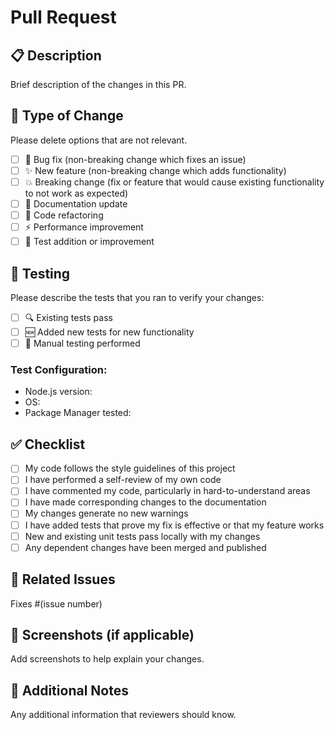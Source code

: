 # Pull Request

## 📋 Description
Brief description of the changes in this PR.

## 🔄 Type of Change
Please delete options that are not relevant.

- [ ] 🐛 Bug fix (non-breaking change which fixes an issue)
- [ ] ✨ New feature (non-breaking change which adds functionality)
- [ ] 💥 Breaking change (fix or feature that would cause existing functionality to not work as expected)
- [ ] 📖 Documentation update
- [ ] 🔧 Code refactoring
- [ ] ⚡ Performance improvement
- [ ] 🧪 Test addition or improvement

## 🧪 Testing
Please describe the tests that you ran to verify your changes:

- [ ] 🔍 Existing tests pass
- [ ] 🆕 Added new tests for new functionality
- [ ] 🧪 Manual testing performed

### Test Configuration:
- Node.js version: 
- OS: 
- Package Manager tested: 

## ✅ Checklist
- [ ] My code follows the style guidelines of this project
- [ ] I have performed a self-review of my own code
- [ ] I have commented my code, particularly in hard-to-understand areas
- [ ] I have made corresponding changes to the documentation
- [ ] My changes generate no new warnings
- [ ] I have added tests that prove my fix is effective or that my feature works
- [ ] New and existing unit tests pass locally with my changes
- [ ] Any dependent changes have been merged and published

## 🔗 Related Issues
Fixes #(issue number)

## 📸 Screenshots (if applicable)
Add screenshots to help explain your changes.

## 📝 Additional Notes
Any additional information that reviewers should know.
